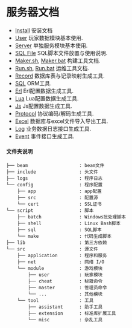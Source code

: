 # 服务器文档

- [Install](/doc/Install.md) 安装文档
- [User](/doc/USER.md) 玩家数据模块基本使用.
- [Server](/doc/SERVER.md) 单独服务模块基本使用.
- [SQL File](/script/sql/sql.md) SQL脚本文件放置与使用说明.
- [Maker.sh](/script/shell/doc/maker.md), [Maker.bat](/script/batch/doc/maker.md) 构建工具文档.
- [Run.sh](/script/shell/doc/run.md), [Run.bat](/script/batch/doc/run.md) 运维工具文档.
- [Record](/script/make/record/record.md) 数据库表与记录映射生成工具.
- [SQL](/script/make/sql/sql.md) ORM工具.
- [Erl](/script/make/erl/erl.md) Erl配置数据生成工具.
- [Lua](/script/make/lua/lua.md) Lua配置数据生成工具.
- [Js](/script/make/js/js.md) Js配置数据生成工具.
- [Protocol](/script/make/protocol/protocol.md) 协议编码/解码生成工具.
- [Excel](/script/make/excel/excel.md) 数据库与excel文件导入导出工具.
- [Log](/script/make/log/log.md) 业务数据日志接口生成工具.
- [Event](/script/make/event/event.md) 事件接口生成工具.

####  **文件夹说明**
    ├── beam                   : beam文件  
    ├── include                : 头文件  
    ├── logs                   : 程序日志  
    └── config                 : 程序配置  
        ├── app                : app配置  
        ├── src                : 配置源  
        └── cert               : SSL证书  
    └── script                 : 脚本  
        ├── batch              : Windows批处理脚本  
        ├── shell              : Linux Bash脚本  
        ├── sql                : SQL脚本  
        └── make               : 代码生成脚本  
    ├── lib                    : 第三方依赖  
    └── src                    : 源文件  
        ├── application        : 程序和服务  
        ├── net                : 网络 I/O  
        └── module             : 游戏模块  
            ├── user           : 玩家模块  
            ├── cheat          : 秘籍命令  
            ├── master         : 管理员命令  
            └── ...            : 其他模块
        └── tool               : 工具  
            ├── assistant      : 助手工具  
            ├── extension      : 标准库扩展工具  
            └── misc           : 杂乱工具  
